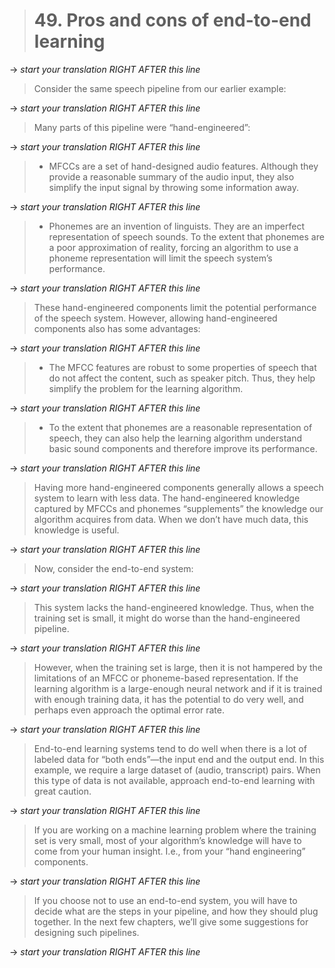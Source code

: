 > # 49. Pros and cons of end-to-end learning

-> _start your translation RIGHT AFTER this line_
> Consider the same speech pipeline from our earlier example:

-> _start your translation RIGHT AFTER this line_

> Many parts of this pipeline were “hand-engineered”:

-> _start your translation RIGHT AFTER this line_
> * MFCCs are a set of hand-designed audio features. Although they provide a reasonable summary of the audio input, they also simplify the input signal by throwing some information away.

-> _start your translation RIGHT AFTER this line_
> * Phonemes are an invention of linguists. They are an imperfect representation of speech sounds. To the extent that phonemes are a poor approximation of reality, forcing an algorithm to use a phoneme representation will limit the speech system’s performance.

-> _start your translation RIGHT AFTER this line_
> These hand-engineered components limit the potential performance of the speech system. However, allowing hand-engineered components also has some advantages:

-> _start your translation RIGHT AFTER this line_
> * The MFCC features are robust to some properties of speech that do not affect the content, such as speaker pitch. Thus, they help simplify the problem for the learning algorithm.

-> _start your translation RIGHT AFTER this line_
> * To the extent that phonemes are a reasonable representation of speech, they can also help the learning algorithm understand basic sound components and therefore improve its performance.

-> _start your translation RIGHT AFTER this line_
> Having more hand-engineered components generally allows a speech system to learn with less data. The hand-engineered knowledge captured by MFCCs and phonemes “supplements” the knowledge our algorithm acquires from data. When we don’t have much data, this knowledge is useful.

-> _start your translation RIGHT AFTER this line_
> Now, consider the end-to-end system:

-> _start your translation RIGHT AFTER this line_

> This system lacks the hand-engineered knowledge. Thus, when the training set is small, it might do worse than the hand-engineered pipeline.

-> _start your translation RIGHT AFTER this line_
> However, when the training set is large, then it is not hampered by the limitations of an MFCC or phoneme-based representation. If the learning algorithm is a large-enough neural network and if it is trained with enough training data, it has the potential to do very well, and perhaps even approach the optimal error rate.

-> _start your translation RIGHT AFTER this line_
> End-to-end learning systems tend to do well when there is a lot of labeled data for “both ends”—the input end and the output end. In this example, we require a large dataset of (audio, transcript) pairs. When this type of data is not available, approach end-to-end learning with great caution.

-> _start your translation RIGHT AFTER this line_
> If you are working on a machine learning problem where the training set is very small, most of your algorithm’s knowledge will have to come from your human insight. I.e., from your “hand engineering” components.

-> _start your translation RIGHT AFTER this line_
> If you choose not to use an end-to-end system, you will have to decide what are the steps in your pipeline, and how they should plug together. In the next few chapters, we’ll give some suggestions for designing such pipelines.

-> _start your translation RIGHT AFTER this line_